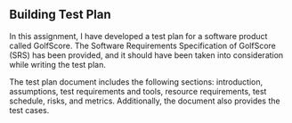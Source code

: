 ## Building Test Plan

  In this assignment, I have developed a test plan for a software product called GolfScore. The Software Requirements Specification of GolfScore (SRS) has been provided, and it should have been taken into consideration while writing the test plan.

The test plan document includes the following sections: introduction, assumptions, test requirements and tools, resource requirements, test schedule, risks, and metrics. Additionally, the document also provides the test cases.

